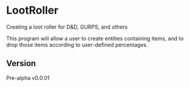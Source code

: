 # LootRoller
Creating a loot roller for D&amp;D, GURPS, and others

This program will allow a user to create entities containing items, and to drop those items according to user-defined 
percentages.

## Version
Pre-alpha v0.0.01
